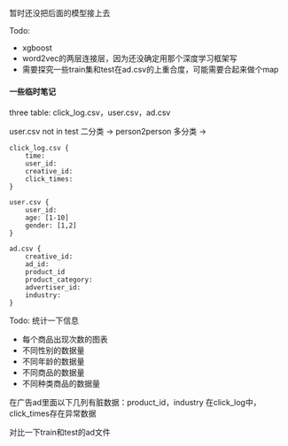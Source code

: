 
暂时还没把后面的模型接上去

Todo:
- xgboost
- word2vec的两层连接层，因为还没确定用那个深度学习框架写
- 需要探究一些train集和test在ad.csv的上重合度，可能需要合起来做个map



#### 一些临时笔记
three table: click_log.csv，user.csv，ad.csv

user.csv not in test
二分类 -> person2person
多分类 -> 
```
click_log.csv {
    time:
    user_id:
    creative_id:
    click_times:
}

user.csv {
    user_id:
    age: [1-10]
    gender: [1,2]
}

ad.csv {
    creative_id:
    ad_id:
    product_id
    product_category:
    advertiser_id:
    industry:
}
```

Todo:
统计一下信息
- 每个商品出现次数的图表
- 不同性别的数据量
- 不同年龄的数据量
- 不同商品的数据量
- 不同种类商品的数据量

在广告ad里面以下几列有脏数据：product_id，industry
在click_log中，click_times存在异常数据


对比一下train和test的ad文件

